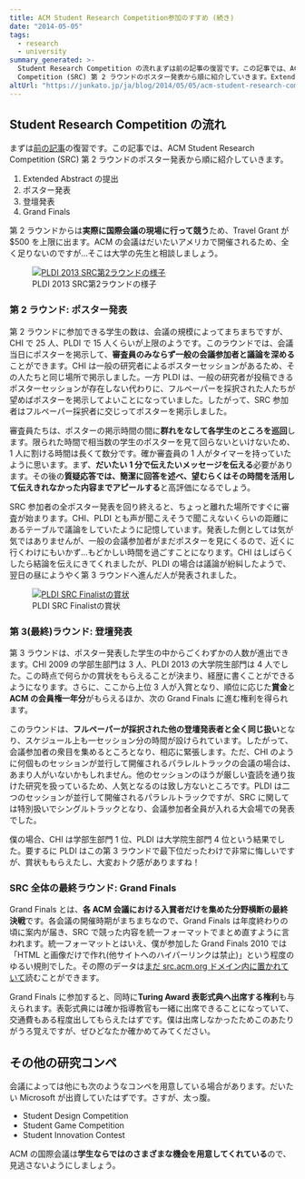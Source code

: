 ```yaml
---
title: ACM Student Research Competition参加のすすめ (続き)
date: "2014-05-05"
tags:
  - research
  - university
summary_generated: >-
  Student Research Competition の流れまずは前の記事の復習です。この記事では、ACM Student Research
  Competition (SRC) 第 2 ラウンドのポスター発表から順に紹介していきます。Extended Abstract ...
altUrl: "https://junkato.jp/ja/blog/2014/05/05/acm-student-research-competition-2"
---
```


## Student Research Competition の流れ

まずは[前の記事](/ja/posts/2014-05-04-encouragement-of-student-research-competition/ "Student Research Competitionのすすめ")の復習です。この記事では、ACM Student Research Competition (SRC) 第 2 ラウンドのポスター発表から順に紹介していきます。

1. Extended Abstract の提出
2. ポスター発表
3. 登壇発表
4. Grand Finals

第 2 ラウンドからは**実際に国際会議の現場に行って競う**ため、Travel Grant が$500 を上限に出ます。ACM の会議はだいたいアメリカで開催されるため、全く足りないのですが…そこは大学の先生と相談しましょう。

<figure>
  <a href="/images/DSC08291.jpg"><img src="/images/DSC08291-1024x480.jpg" alt="PLDI 2013 SRC第2ラウンドの様子" /></a>
  <figcaption>PLDI 2013 SRC第2ラウンドの様子</figcaption>
</figure>

### 第 2 ラウンド: ポスター発表

第 2 ラウンドに参加できる学生の数は、会議の規模によってまちまちですが、CHI で 25 人、PLDI で 15 人くらいが上限のようです。このラウンドでは、会議当日にポスターを掲示して、**審査員のみならず一般の会議参加者と議論を深める**ことができます。CHI は一般の研究者によるポスターセッションがあるため、その人たちと同じ場所で掲示しました。一方 PLDI は、一般の研究者が投稿できるポスターセッションが存在しない代わりに、フルペーパーを採択された人たちが望めばポスターを掲示してよいことになっていました。したがって、SRC 参加者はフルペーパー採択者に交じってポスターを掲示しました。

審査員たちは、ポスターの掲示時間の間に**群れをなして各学生のところを巡回**します。限られた時間で相当数の学生のポスターを見て回らないといけないため、1 人に割ける時間は長くて数分です。確か審査員の 1 人がタイマーを持っていたように思います。まず、**だいたい 1 分で伝えたいメッセージを伝える**必要があります。その後の**質疑応答では、簡潔に回答を述べ、望むらくはその時間を活用して伝えきれなかった内容までアピールする**と高評価になるでしょう。

SRC 参加者の全ポスター発表を回り終えると、ちょっと離れた場所ですぐに審査が始まります。CHI、PLDI とも声が聞こえそうで聞こえないくらいの距離にあるテーブルで議論をしていたように記憶しています。発表した側としては気が気ではありませんが、一般の会議参加者がまだポスターを見にくるので、近くに行くわけにもいかず…もどかしい時間を過ごすことになります。CHI はしばらくしたら結論を伝えにきてくれましたが、PLDI の場合は議論が紛糾したようで、翌日の昼にようやく第 3 ラウンドへ進んだ人が発表されました。

<figure className="right">
  <a href="/images/DSC08307.jpg"><img src="/images/DSC08307-150x150.jpg" alt="PLDI SRC Finalistの賞状" /></a>
  <figcaption>PLDI SRC Finalistの賞状</figcaption>
</figure>

### 第 3(最終)ラウンド: 登壇発表

第 3 ラウンドは、ポスター発表した学生の中からごくわずかの人数が進出できます。CHI 2009 の学部生部門は 3 人、PLDI 2013 の大学院生部門は 4 人でした。この時点で何らかの賞状をもらえることが決まり、経歴に書くことができるようになります。さらに、ここから上位 3 人が入賞となり、順位に応じた**賞金**と**ACM の会員権一年分**がもらえるほか、次の Grand Finals に進む権利を得られます。

このラウンドは、**フルペーパーが採択された他の登壇発表者と全く同じ扱い**となり、スケジュール上も一セッション分の時間が設けられています。したがって、会議参加者の衆目を集めるところとなり、相応に緊張します。ただ、CHI のように何個ものセッションが並行して開催されるパラレルトラックの会議の場合は、あまり人がいないかもしれません。他のセッションのほうが厳しい査読を通り抜けた研究を扱っているため、人気となるのは致し方ないところです。PLDI は二つのセッションが並行して開催されるパラレルトラックですが、SRC に関しては特別扱いでシングルトラックとなり、会議参加者全員が入れる大会場での発表でした。

僕の場合、CHI は学部生部門 1 位、PLDI は大学院生部門 4 位という結果でした。要するに PLDI はこの第 3 ラウンドで最下位だったわけで非常に悔しいですが、賞状ももらえたし、大変おトク感がありますね！

### SRC 全体の最終ラウンド: Grand Finals

Grand Finals とは、**各 ACM 会議における入賞者だけを集めた分野横断の最終決戦**です。各会議の開催時期がまちまちなので、Grand Finals は年度終わりの頃に案内が届き、SRC で競った内容を統一フォーマットでまとめ直すように言われます。統一フォーマットとはいえ、僕が参加した Grand Finals 2010 では「HTML と画像だけで作れ(他サイトへのハイパーリンクは禁止)」という程度のゆるい規則でした。その際のデータは[まだ src.acm.org ドメイン内に置かれていて](http://src.acm.org/2010/JunKato/srcgf10-jun/ "Multi-touch Vector Field Operation for Navigating Multiple Mobile Robots")読むことができます。

Grand Finals に参加すると、同時に**Turing Award 表彰式典へ出席する権利**も与えられます。表彰式典には確か指導教官も一緒に出席できることになっていて、交通費もある程度出してもらえたはずです。僕は出席しなかったためこのあたりがうろ覚えですが、ぜひどなたか確かめてみてください。

## その他の研究コンペ

会議によっては他にも次のようなコンペを用意している場合があります。だいたい Microsoft が出資していたはずです。さすが、太っ腹。

- Student Design Competition
- Student Game Competition
- Student Innovation Contest

ACM の国際会議は**学生ならではのさまざまな機会を用意してくれている**ので、見逃さないようにしましょう。
